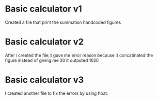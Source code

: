 # Basic calculator v1

Created a file that print the summation handcoded figures

# Basic calculator  v2
 
After i created the file,it gave me error reason because it concatinated the figure
instead of giving me 30 it outputed 1020

# Basic calculator v3

I created another file to fix the errors by using float.

